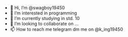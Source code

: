 - 👋 Hi, I’m @swagboy19450
- 👀 I’m interested in programming
- 🌱 I’m currently studying in std. 10
- 💞️ I’m looking to collaborate on ...
- 📫 How to reach me telegram dm me on @k_ing19450

<!---
swagboy19450/swagboy19450 is a ✨ special ✨ repository because its `README.md` (this file) appears on your GitHub profile.
You can click the Preview link to take a look at your changes.
--->

